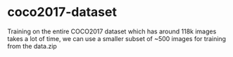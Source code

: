 # coco2017-dataset

Training on the entire COCO2017 dataset which has around 118k images takes a lot of time, we can use a smaller subset of ~500 images for training from the data.zip
